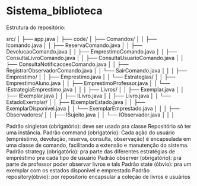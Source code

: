 # Sistema_biblioteca

Estrutura do repositório:

src/
│
├── app.java
│
├── code/
│   ├── Comandos/
│   │   ├── Icomando.java
│   │   ├── ReservaComando.java
│   │   ├── DevolucaoComando.java
│   │   ├── EmprestimoComando.java
│   │   ├── ConsultaLivroComando.java
│   │   ├── ConsultaUsuarioComando.java
│   │   ├── ConsultaNotificacoesComando.java
│   │   ├── RegistrarObservadorComando.java
│   │   └── SairComando.java
│   │
│   ├── Emprestimo/
│   │   ├── Emprestimo.java
│   │   └── Estrategias/
│   │       ├── EmprestimoAluno.java
│   │       ├── EmprestimoProfessor.java
│   │       └── IEstrategiaEmprestimo.java
│   │
│   ├── Livros/
│   │   ├── Exemplar.java
│   │   ├── IExemplar.java
│   │   ├── ILivro.java
│   │   ├── Livro.java
│   │   └── EstadoExemplar/
│   │       ├── IExemplarEstado.java
│   │       ├── ExemplarDisponivel.java
│   │       └── ExemplarEmprestado.java
│   │
│   ├── Observadores/
│   │   ├── ISujeito.java
│   │   └── IObservador.java
│   │
│


Padrão singleton (obrigatório): deve ser usado pra classe Repositório só ter uma instância.
Padrão command (obrigatório): Cada ação do usuário (empréstimo, devolução, reserva, consulta, observação) é encapsulada em uma classe de comando, facilitando a extensão e manutenção do sistema.
Padrão strategy (obrigatório): pra parte das diferentes estratégias de empréstimo pra cada tipo de usuário
Padrão observer (obrigatório): pra parte de professor poder observar livros e tals
Padrão state (óbvio): pra um exemplar com os estados disponivel e emprestado
Padrão repository(óbvio): por repositorio encapsular a coleção de livros e usuários